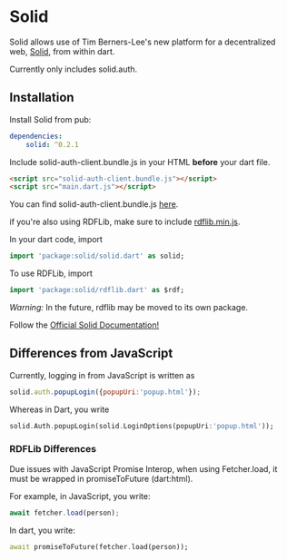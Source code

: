 # Solid

Solid allows use of Tim Berners-Lee's new platform for a decentralized web, [Solid](https://solid.inrupt.com/), from within dart.

Currently only includes solid.auth.

## Installation

Install Solid from pub:

```yaml
dependencies:
    solid: ^0.2.1
```

Include solid-auth-client.bundle.js in your HTML **before** your dart file.
```html
<script src="solid-auth-client.bundle.js"></script>
<script src="main.dart.js"></script>
```
You can find solid-auth-client.bundle.js [here](https://solid.github.io/solid-auth-client/dist/solid-auth-client.bundle.js).

if you're also using RDFLib, make sure to include [rdflib.min.js](https://linkeddata.github.io/rdflib.js/dist/rdflib.min.js).

In your dart code, import
```dart
import 'package:solid/solid.dart' as solid;
```
To use RDFLib, import
```dart
import 'package:solid/rdflib.dart' as $rdf;
```
*Warning:* In the future, rdflib may be moved to its own package.

Follow the [Official Solid Documentation!](https://solid.inrupt.com/docs/app-on-your-lunch-break)

## Differences from JavaScript

Currently, logging in from JavaScript is written as
```js
solid.auth.popupLogin({popupUri:'popup.html'});
```

Whereas in Dart, you write
```dart
solid.Auth.popupLogin(solid.LoginOptions(popupUri:'popup.html'));
```

### RDFLib Differences

Due issues with JavaScript Promise Interop, when using Fetcher.load, it must be wrapped in promiseToFuture (dart:html).

For example, in JavaScript, you write:
```js
await fetcher.load(person);
```
In dart, you write:
```dart
await promiseToFuture(fetcher.load(person));
```